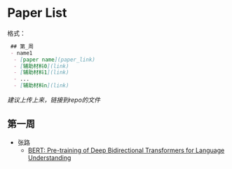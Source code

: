 # Paper List
格式：
```markdown
 ## 第_周
 - name1 
  - [paper name](paper_link)  
  - [辅助材料0](link)
  - [辅助材料1](link)
  - ...
  - [辅助材料n](link)

```
*建议上传上来，链接到repo的文件*

## 第一周
- 张路
  - [BERT: Pre-training of Deep Bidirectional Transformers for Language Understanding](https://arxiv.org/pdf/1810.04805.pdf)
